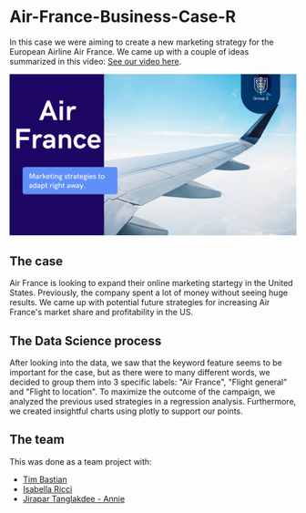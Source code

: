# Air-France-Business-Case-R
In this case we were aiming to create a new marketing strategy for the European Airline Air France. We came up with a couple of ideas summarized in this video: [See our video here](https://youtu.be/ipFLvqWsyac).

<img src="img/AirFrance.png?raw=true"/>

## The case
Air France is looking to expand their online marketing startegy in the United States. Previously, the company spent a lot of money without seeing huge results. We came up with potential future strategies for increasing Air France's market share and profitability in the US.

## The Data Science process
After looking into the data, we saw that the keyword feature seems to be important for the case, but as there were to many different words, we decided to group them into 3 specific labels: "Air France", "Flight general" and "Flight to location". To maximize the outcome of the campaign, we analyzed the previous used strategies in a regression analysis. Furthermore, we created insightful charts using plotly to support our points.


## The team
This was done as a team project with:
- [Tim Bastian](https://github.com/TimBstn)
- [Isabella Ricci](https://github.com/IsaRicci)
- [Jirapar Tanglakdee - Annie](https://github.com/Jirapar)

